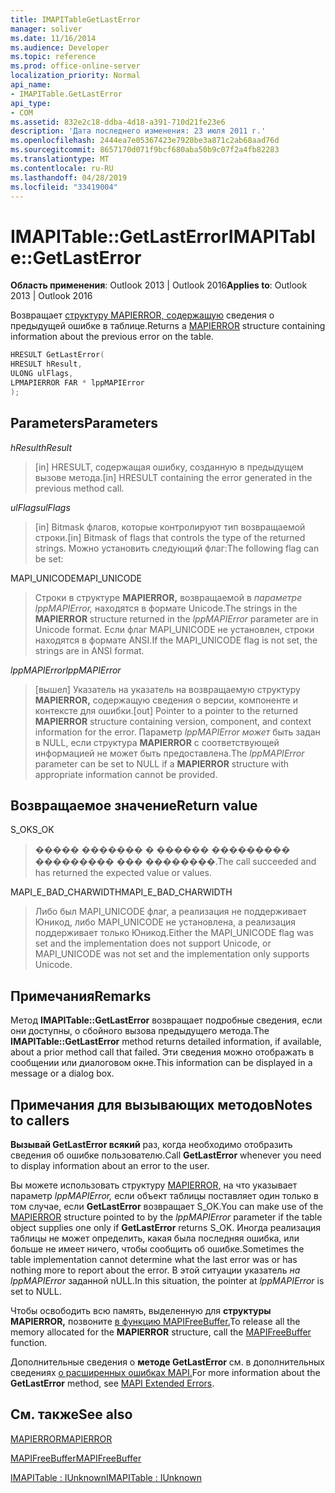 ```yaml
---
title: IMAPITableGetLastError
manager: soliver
ms.date: 11/16/2014
ms.audience: Developer
ms.topic: reference
ms.prod: office-online-server
localization_priority: Normal
api_name:
- IMAPITable.GetLastError
api_type:
- COM
ms.assetid: 832e2c18-ddba-4d18-a391-710d21fe23e6
description: 'Дата последнего изменения: 23 июля 2011 г.'
ms.openlocfilehash: 2444ea7e05367423e7920be3a871c2ab68aad76d
ms.sourcegitcommit: 8657170d071f9bcf680aba50b9c07f2a4fb82283
ms.translationtype: MT
ms.contentlocale: ru-RU
ms.lasthandoff: 04/28/2019
ms.locfileid: "33419004"
---
```

# <a name="imapitablegetlasterror"></a><span data-ttu-id="a2500-103">IMAPITable::GetLastError</span><span class="sxs-lookup"><span data-stu-id="a2500-103">IMAPITable::GetLastError</span></span>

  
  
<span data-ttu-id="a2500-104">**Область применения**: Outlook 2013 | Outlook 2016</span><span class="sxs-lookup"><span data-stu-id="a2500-104">**Applies to**: Outlook 2013 | Outlook 2016</span></span> 
  
<span data-ttu-id="a2500-105">Возвращает [структуру MAPIERROR, содержащую](mapierror.md) сведения о предыдущей ошибке в таблице.</span><span class="sxs-lookup"><span data-stu-id="a2500-105">Returns a [MAPIERROR](mapierror.md) structure containing information about the previous error on the table.</span></span> 
  
```cpp
HRESULT GetLastError(
HRESULT hResult,
ULONG ulFlags,
LPMAPIERROR FAR * lppMAPIError
);
```

## <a name="parameters"></a><span data-ttu-id="a2500-106">Parameters</span><span class="sxs-lookup"><span data-stu-id="a2500-106">Parameters</span></span>

 <span data-ttu-id="a2500-107">_hResult_</span><span class="sxs-lookup"><span data-stu-id="a2500-107">_hResult_</span></span>
  
> <span data-ttu-id="a2500-108">[in] HRESULT, содержащая ошибку, созданную в предыдущем вызове метода.</span><span class="sxs-lookup"><span data-stu-id="a2500-108">[in] HRESULT containing the error generated in the previous method call.</span></span>
    
 <span data-ttu-id="a2500-109">_ulFlags_</span><span class="sxs-lookup"><span data-stu-id="a2500-109">_ulFlags_</span></span>
  
> <span data-ttu-id="a2500-110">[in] Bitmask флагов, которые контролируют тип возвращаемой строки.</span><span class="sxs-lookup"><span data-stu-id="a2500-110">[in] Bitmask of flags that controls the type of the returned strings.</span></span> <span data-ttu-id="a2500-111">Можно установить следующий флаг:</span><span class="sxs-lookup"><span data-stu-id="a2500-111">The following flag can be set:</span></span>
    
<span data-ttu-id="a2500-112">MAPI_UNICODE</span><span class="sxs-lookup"><span data-stu-id="a2500-112">MAPI_UNICODE</span></span> 
  
> <span data-ttu-id="a2500-113">Строки в структуре **MAPIERROR,** возвращаемой в  _параметре lppMAPIError,_ находятся в формате Unicode.</span><span class="sxs-lookup"><span data-stu-id="a2500-113">The strings in the **MAPIERROR** structure returned in the  _lppMAPIError_ parameter are in Unicode format.</span></span> <span data-ttu-id="a2500-114">Если флаг MAPI_UNICODE не установлен, строки находятся в формате ANSI.</span><span class="sxs-lookup"><span data-stu-id="a2500-114">If the MAPI_UNICODE flag is not set, the strings are in ANSI format.</span></span> 
    
 <span data-ttu-id="a2500-115">_lppMAPIError_</span><span class="sxs-lookup"><span data-stu-id="a2500-115">_lppMAPIError_</span></span>
  
> <span data-ttu-id="a2500-116">[вышел] Указатель на указатель на возвращаемую структуру **MAPIERROR,** содержащую сведения о версии, компоненте и контексте для ошибки.</span><span class="sxs-lookup"><span data-stu-id="a2500-116">[out] Pointer to a pointer to the returned **MAPIERROR** structure containing version, component, and context information for the error.</span></span> <span data-ttu-id="a2500-117">Параметр  _lppMAPIError может_ быть задан в NULL, если структура **MAPIERROR** с соответствующей информацией не может быть предоставлена.</span><span class="sxs-lookup"><span data-stu-id="a2500-117">The  _lppMAPIError_ parameter can be set to NULL if a **MAPIERROR** structure with appropriate information cannot be provided.</span></span> 
    
## <a name="return-value"></a><span data-ttu-id="a2500-118">Возвращаемое значение</span><span class="sxs-lookup"><span data-stu-id="a2500-118">Return value</span></span>

<span data-ttu-id="a2500-119">S_OK</span><span class="sxs-lookup"><span data-stu-id="a2500-119">S_OK</span></span> 
  
> <span data-ttu-id="a2500-120">����� ������� � ������ ��������� ��������� ��� ��������.</span><span class="sxs-lookup"><span data-stu-id="a2500-120">The call succeeded and has returned the expected value or values.</span></span>
    
<span data-ttu-id="a2500-121">MAPI_E_BAD_CHARWIDTH</span><span class="sxs-lookup"><span data-stu-id="a2500-121">MAPI_E_BAD_CHARWIDTH</span></span> 
  
> <span data-ttu-id="a2500-122">Либо был MAPI_UNICODE флаг, а реализация не поддерживает Юникод, либо MAPI_UNICODE не установлена, а реализация поддерживает только Юникод.</span><span class="sxs-lookup"><span data-stu-id="a2500-122">Either the MAPI_UNICODE flag was set and the implementation does not support Unicode, or MAPI_UNICODE was not set and the implementation only supports Unicode.</span></span>
    
## <a name="remarks"></a><span data-ttu-id="a2500-123">Примечания</span><span class="sxs-lookup"><span data-stu-id="a2500-123">Remarks</span></span>

<span data-ttu-id="a2500-124">Метод **IMAPITable::GetLastError** возвращает подробные сведения, если они доступны, о сбойного вызова предыдущего метода.</span><span class="sxs-lookup"><span data-stu-id="a2500-124">The **IMAPITable::GetLastError** method returns detailed information, if available, about a prior method call that failed.</span></span> <span data-ttu-id="a2500-125">Эти сведения можно отображать в сообщении или диалоговом окне.</span><span class="sxs-lookup"><span data-stu-id="a2500-125">This information can be displayed in a message or a dialog box.</span></span> 
  
## <a name="notes-to-callers"></a><span data-ttu-id="a2500-126">Примечания для вызывающих методов</span><span class="sxs-lookup"><span data-stu-id="a2500-126">Notes to callers</span></span>

<span data-ttu-id="a2500-127">**Вызывай GetLastError всякий** раз, когда необходимо отобразить сведения об ошибке пользователю.</span><span class="sxs-lookup"><span data-stu-id="a2500-127">Call **GetLastError** whenever you need to display information about an error to the user.</span></span> 
  
<span data-ttu-id="a2500-128">Вы можете использовать структуру [MAPIERROR,](mapierror.md) на что указывает параметр  _lppMAPIError,_ если объект таблицы поставляет один только в том случае, если **GetLastError** возвращает S_OK.</span><span class="sxs-lookup"><span data-stu-id="a2500-128">You can make use of the [MAPIERROR](mapierror.md) structure pointed to by the  _lppMAPIError_ parameter if the table object supplies one only if **GetLastError** returns S_OK.</span></span> <span data-ttu-id="a2500-129">Иногда реализация таблицы не может определить, какая была последняя ошибка, или больше не имеет ничего, чтобы сообщить об ошибке.</span><span class="sxs-lookup"><span data-stu-id="a2500-129">Sometimes the table implementation cannot determine what the last error was or has nothing more to report about the error.</span></span> <span data-ttu-id="a2500-130">В этой ситуации указатель  _на lppMAPIError_ заданной nULL.</span><span class="sxs-lookup"><span data-stu-id="a2500-130">In this situation, the pointer at  _lppMAPIError_ is set to NULL.</span></span> 
  
<span data-ttu-id="a2500-131">Чтобы освободить всю память, выделенную для **структуры MAPIERROR,** позвоните [в функцию MAPIFreeBuffer.](mapifreebuffer.md)</span><span class="sxs-lookup"><span data-stu-id="a2500-131">To release all the memory allocated for the **MAPIERROR** structure, call the [MAPIFreeBuffer](mapifreebuffer.md) function.</span></span> 
  
<span data-ttu-id="a2500-132">Дополнительные сведения о **методе GetLastError** см. в дополнительных сведениях [о расширенных ошибках MAPI.](mapi-extended-errors.md)</span><span class="sxs-lookup"><span data-stu-id="a2500-132">For more information about the **GetLastError** method, see [MAPI Extended Errors](mapi-extended-errors.md).</span></span>
  
## <a name="see-also"></a><span data-ttu-id="a2500-133">См. также</span><span class="sxs-lookup"><span data-stu-id="a2500-133">See also</span></span>



[<span data-ttu-id="a2500-134">MAPIERROR</span><span class="sxs-lookup"><span data-stu-id="a2500-134">MAPIERROR</span></span>](mapierror.md)
  
[<span data-ttu-id="a2500-135">MAPIFreeBuffer</span><span class="sxs-lookup"><span data-stu-id="a2500-135">MAPIFreeBuffer</span></span>](mapifreebuffer.md)
  
[<span data-ttu-id="a2500-136">IMAPITable : IUnknown</span><span class="sxs-lookup"><span data-stu-id="a2500-136">IMAPITable : IUnknown</span></span>](imapitableiunknown.md)

